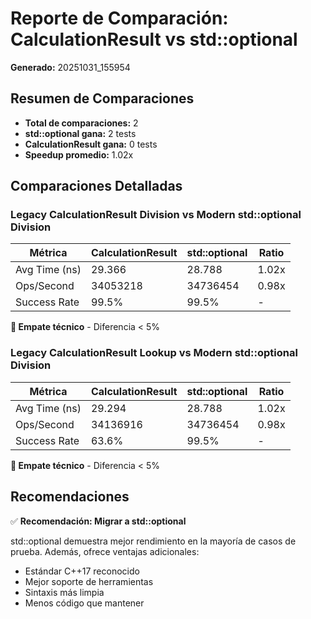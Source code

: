 # Reporte de Comparación: CalculationResult vs std::optional

**Generado:** 20251031_155954

## Resumen de Comparaciones

- **Total de comparaciones:** 2
- **std::optional gana:** 2 tests
- **CalculationResult gana:** 0 tests
- **Speedup promedio:** 1.02x

## Comparaciones Detalladas

### Legacy CalculationResult Division vs Modern std::optional Division

| Métrica | CalculationResult | std::optional | Ratio |
|---------|-------------------|---------------|-------|
| Avg Time (ns) | 29.366 | 28.788 | 1.02x |
| Ops/Second | 34053218 | 34736454 | 0.98x |
| Success Rate | 99.5% | 99.5% | - |

**🤝 Empate técnico** - Diferencia < 5%

### Legacy CalculationResult Lookup vs Modern std::optional Division

| Métrica | CalculationResult | std::optional | Ratio |
|---------|-------------------|---------------|-------|
| Avg Time (ns) | 29.294 | 28.788 | 1.02x |
| Ops/Second | 34136916 | 34736454 | 0.98x |
| Success Rate | 63.6% | 99.5% | - |

**🤝 Empate técnico** - Diferencia < 5%

## Recomendaciones

✅ **Recomendación: Migrar a std::optional**

std::optional demuestra mejor rendimiento en la mayoría de casos de prueba. Además, ofrece ventajas adicionales:

- Estándar C++17 reconocido
- Mejor soporte de herramientas
- Sintaxis más limpia
- Menos código que mantener

